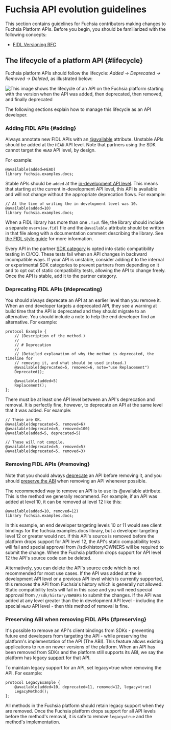 # Fuchsia API evolution guidelines

This section contains guidelines for Fuchsia contributors making changes to
Fuchsia Platform APIs. Before you begin, you should be familiarized with the
following concepts:

- [FIDL Versioning RFC](/docs/contribute/governance/rfcs/0083_fidl_versioning.md)

## The lifecycle of a platform API {#lifecycle}

Fuchsia platform APIs should follow the lifecycle:
_Added → Deprecated → Removed → Deleted_, as illustrated below:

![This image shows the lifecycle of an API on the Fuchsia platform starting
  with the version when the API was added, then deprecated, then removed, and
  finally deprecated](images/platform-api-lifecycle.png "Fuchsia platform API
  lifecycle")

The following sections explain how to manage this lifecycle as an API developer.

### Adding FIDL APIs {#adding}

Always annotate new FIDL APIs with an
[@available](/docs/reference/fidl/language/versioning.md)
attribute. Unstable APIs should be added at the `HEAD`
API level. Note that partners using the SDK cannot target
the `HEAD` API level, by design.

For example:

```fidl
@available(added=HEAD)
library fuchsia.examples.docs;
```

Stable APIs should be `added` at the
[in-development API level](/build/config/fuchsia/platform_version.json).
This means that starting at the current in-development API
level, this API is available and will not change without
the appropriate deprecation flows.
For example:

```fidl
// At the time of writing the in development level was 10.
@available(added=10)
library fuchsia.examples.docs;
```

When a FIDL library has more than one `.fidl` file, the library should include a
separate `overview.fidl` file and the `@available` attribute should be written in
that file along with a documentation comment describing the library. See
[the FIDL style guide](/docs/development/languages/fidl/guides/style.md#library-overview)
for more information.

Every API in the partner [SDK category](/docs/contribute/sdk/categories.md)
is opted into static compatibility testing in CI/CQ. These tests fail when
an API changes in backward incompatible ways. If your API is unstable, consider
adding it to the internal or experimental SDK categories to prevent partners from
depending on it and to opt out of static compatibility tests, allowing the API
to change freely. Once the API is stable, add it to the partner category.

### Deprecating FIDL APIs {#deprecating}

You should always deprecate an API at an earlier level than you remove it. When
an end developer targets a deprecated API, they see a warning at build time that
the API is deprecated and they should migrate to an alternative. You should
include a note to help the end developer find an alternative. For example:

```fidl
protocol Example {
    // (Description of the method.)
    //
    // # Deprecation
    //
    // (Detailed explanation of why the method is deprecated, the timeline for
    // removing it, and what should be used instead.)
    @available(deprecated=5, removed=6, note="use Replacement")
    Deprecated();

    @available(added=5)
    Replacement();
};
```

There must be at least one API level between an API's deprecation and removal.
It is perfectly fine, however, to deprecate an API at the same level that it was
added. For example:

```fidl
// These are OK.
@available(deprecated=5, removed=6)
@available(deprecated=5, removed=100)
@available(added=5, deprecated=5)

// These will not compile.
@available(deprecated=5, removed=5)
@available(deprecated=5, removed=3)
```

### Removing FIDL APIs {#removing}

Note that you should always [deprecate](#deprecating) an API
before removing it, and you should [preserve the ABI](#preserving)
when removing an API whenever possible.

The recommended way to remove an API is to use its @available attribute. This is the
method we generally recommend. For example, if an API was added at level 10, it
can be removed at level 12 like this:

```
@available(added=10, removed=12)
library fuchsia.examples.docs;
```

In this example, an end developer targeting levels 10 or 11 would see client
bindings for the fuchsia.examples.docs library, but a developer targeting level
12 or greater would not. If this API's source is removed before the platform
drops support for API level 12, the API's static compatibility tests will fail
and special approval from //sdk/history/OWNERS will be required to submit the
change. When the Fuchsia platform drops support for API level 12 the API's source
code can be deleted.

Alternatively, you can delete the API's source code which is not recommended for
most use cases. If the API was added at the in development API level or a
previous API level which is currently supported,  this removes the API from
Fuchsia's history which is generally not allowed. Static compatibility tests
will fail in this case and you will need special approval from
`//sdk/history/OWNERS` to submit the changes. If the API was added at any level
greater than the in development API level - including the special `HEAD` API
level  - then this method of removal is fine.

### Preserving ABI when removing FIDL APIs {#preserving}

It's possible to remove an API's client bindings from SDKs - preventing future
end developers from targeting the API - while preserving the platform's
implementation of the API (The ABI). This feature allows existing applications
to run on newer versions of the platform. When an API has been removed from SDKs
and the platform still supports its ABI, we say the platform has legacy
[support](/docs/reference/fidl/language/versioning.md#legacy)
for that API.

To maintain legacy support for an API, set legacy=true when removing the API.
For example:

```fidl
protocol LegacyExample {
    @available(added=10, deprecated=11, removed=12, legacy=true)
    LegacyMethod();
};
```

All methods in the Fuchsia platform should retain legacy support when they are
removed. Once the Fuchsia platform drops support for all API levels before the
method's removal, it is safe to remove `legacy=true` and the method's
implementation.
